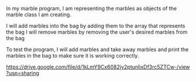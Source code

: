 In my marble program, I am representing the marbles as objects of the marble class I am creating. 

I will add marbles into the bag by adding them to the array that represents the bag
I will remove marbles by removing the user's desired marbles from the bag


To test the program, I will add marbles and take away marbles and print the marbles in the bag to make sure it is working correctly. 

https://drive.google.com/file/d/1kLmY9Cx6082jy2ptunIixDf3rc5ZTCw-/view?usp=sharing

